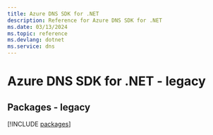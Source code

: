 ```yaml
---
title: Azure DNS SDK for .NET
description: Reference for Azure DNS SDK for .NET
ms.date: 03/13/2024
ms.topic: reference
ms.devlang: dotnet
ms.service: dns
---
```

# Azure DNS SDK for .NET - legacy
## Packages - legacy
[!INCLUDE [packages](dns-index.md)]